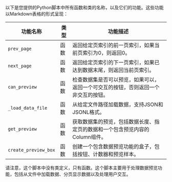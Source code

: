 以下是您提供的Python脚本中所有函数和类的名称，以及它们的功能。这些功能以Markdown表格的形式呈现：

| 功能名称 | 类型 | 功能描述 |
| --- | --- | --- |
| `prev_page` | 函数 | 返回给定页索引的前一页索引，如果当前页索引为0，则返回0。 |
| `next_page` | 函数 | 返回给定页索引的下一页索引，如果已达到数据末尾，则返回当前页索引。 |
| `can_preview` | 函数 | 检查数据集是否可以预览，如果可以，返回一个可交互的按钮，否则返回一个非交互的按钮。 |
| `_load_data_file` | 函数 | 从给定文件路径加载数据，支持JSON和JSONL格式。 |
| `get_preview` | 函数 | 获取数据集的预览，包括数据长度、指定页的数据和一个包含预览内容的Column组件。 |
| `create_preview_box` | 函数 | 创建一个包含数据预览功能的盒子，包括按钮、计数器和预览样本。 |

请注意，这个脚本中没有类定义，只有函数。这个脚本主要用于处理数据预览功能，包括从文件中加载数据、分页显示数据以及处理用户交互。
